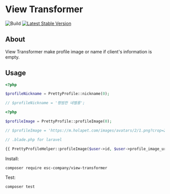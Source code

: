 # View Transformer

![Build](https://github.com/esc-company/view-transformer/workflows/Build/badge.svg)
[![Latest Stable Version](https://poser.pugx.org/esc-company/view-transformer/v)](//packagist.org/packages/esc-company/view-transformer)

## About

View Transformer make profile image or name if client's information is empty.

## Usage

```php
<?php

$profileNickname = PrettyProfile::nickname(0);

// $profileNickname = '평범한 네벨룽';
```

```php
<?php

$profileImage = PrettyProfile::profileImage(0);

// $profileImage = 'https://m.holapet.com/images/avatars/2/1.png?crop=20px,20px,160px,160px';
```

```php
// .blade.php for laravel

{{ PrettyProfileHelper::profileImage($user->id, $user->profile_image_url) }}
```

Install:

```sh
composer require esc-company/view-transformer
```

Test:

```sh
composer test
```
